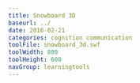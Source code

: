 ```yaml
---
title: Snowboard 3D
baseurl: ../
date: 2016-02-21
categories: cognition communication
toolFile: snowboard_3d.swf
toolWidth: 800
toolHeight: 600
navGroup: learningtools
---
```

